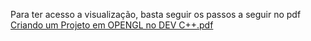 Para ter acesso a visualização, basta seguir os passos a seguir no pdf
[Criando um Projeto em OPENGL no DEV C++.pdf](https://github.com/JpMrqx/ComputacaoGrafica/files/10850851/Criando.um.Projeto.em.OPENGL.no.DEV.C%2B%2B.pdf)
